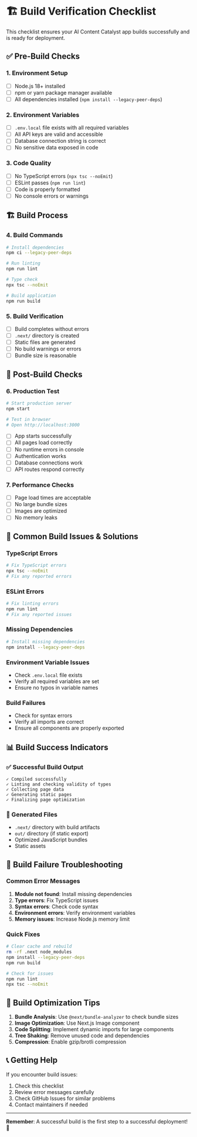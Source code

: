 # 🏗️ Build Verification Checklist

This checklist ensures your AI Content Catalyst app builds successfully and is ready for deployment.

## ✅ Pre-Build Checks

### 1. Environment Setup

- [ ] Node.js 18+ installed
- [ ] npm or yarn package manager available
- [ ] All dependencies installed (`npm install --legacy-peer-deps`)

### 2. Environment Variables

- [ ] `.env.local` file exists with all required variables
- [ ] All API keys are valid and accessible
- [ ] Database connection string is correct
- [ ] No sensitive data exposed in code

### 3. Code Quality

- [ ] No TypeScript errors (`npx tsc --noEmit`)
- [ ] ESLint passes (`npm run lint`)
- [ ] Code is properly formatted
- [ ] No console errors or warnings

## 🏗️ Build Process

### 4. Build Commands

```bash
# Install dependencies
npm ci --legacy-peer-deps

# Run linting
npm run lint

# Type check
npx tsc --noEmit

# Build application
npm run build
```

### 5. Build Verification

- [ ] Build completes without errors
- [ ] `.next/` directory is created
- [ ] Static files are generated
- [ ] No build warnings or errors
- [ ] Bundle size is reasonable

## 🚀 Post-Build Checks

### 6. Production Test

```bash
# Start production server
npm start

# Test in browser
# Open http://localhost:3000
```

- [ ] App starts successfully
- [ ] All pages load correctly
- [ ] No runtime errors in console
- [ ] Authentication works
- [ ] Database connections work
- [ ] API routes respond correctly

### 7. Performance Checks

- [ ] Page load times are acceptable
- [ ] No large bundle sizes
- [ ] Images are optimized
- [ ] No memory leaks

## 🔧 Common Build Issues & Solutions

### TypeScript Errors

```bash
# Fix TypeScript errors
npx tsc --noEmit
# Fix any reported errors
```

### ESLint Errors

```bash
# Fix linting errors
npm run lint
# Fix any reported issues
```

### Missing Dependencies

```bash
# Install missing dependencies
npm install --legacy-peer-deps
```

### Environment Variable Issues

- Check `.env.local` file exists
- Verify all required variables are set
- Ensure no typos in variable names

### Build Failures

- Check for syntax errors
- Verify all imports are correct
- Ensure all components are properly exported

## 📊 Build Success Indicators

### ✅ Successful Build Output

```
✓ Compiled successfully
✓ Linting and checking validity of types
✓ Collecting page data
✓ Generating static pages
✓ Finalizing page optimization
```

### 📁 Generated Files

- `.next/` directory with build artifacts
- `out/` directory (if static export)
- Optimized JavaScript bundles
- Static assets

## 🚨 Build Failure Troubleshooting

### Common Error Messages

1. **Module not found**: Install missing dependencies
2. **Type errors**: Fix TypeScript issues
3. **Syntax errors**: Check code syntax
4. **Environment errors**: Verify environment variables
5. **Memory issues**: Increase Node.js memory limit

### Quick Fixes

```bash
# Clear cache and rebuild
rm -rf .next node_modules
npm install --legacy-peer-deps
npm run build

# Check for issues
npm run lint
npx tsc --noEmit
```

## 🎯 Build Optimization Tips

1. **Bundle Analysis**: Use `@next/bundle-analyzer` to check bundle sizes
2. **Image Optimization**: Use Next.js Image component
3. **Code Splitting**: Implement dynamic imports for large components
4. **Tree Shaking**: Remove unused code and dependencies
5. **Compression**: Enable gzip/brotli compression

## 📞 Getting Help

If you encounter build issues:

1. Check this checklist
2. Review error messages carefully
3. Check GitHub Issues for similar problems
4. Contact maintainers if needed

---

**Remember**: A successful build is the first step to a successful deployment! 🚀

